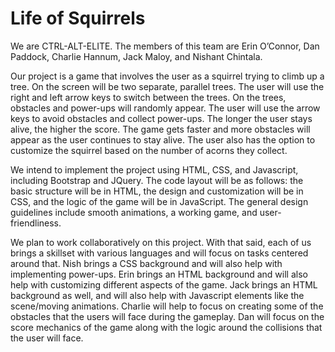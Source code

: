 # Life of Squirrels

We are CTRL-ALT-ELITE. The members of this team are Erin O’Connor, Dan Paddock, Charlie Hannum, Jack Maloy, and Nishant Chintala. 

Our project is a game that involves the user as a squirrel trying to climb up a tree. On the screen will be two separate, parallel trees. The user will use the right and left arrow keys to switch between the trees. On the trees, obstacles and power-ups will randomly appear. The user will use the arrow keys to avoid obstacles and collect power-ups. The longer the user stays alive, the higher the score. The game gets faster and more obstacles will appear as the user continues to stay alive. The user also has the option to customize the squirrel based on the number of acorns they collect.

We intend to implement the project using HTML, CSS, and Javascript, including Bootstrap and JQuery. The code layout will be as follows: the basic structure will be in HTML, the design and customization will be in CSS, and the logic of the game will be in JavaScript. The general design guidelines include smooth animations, a working game, and user-friendliness.

We plan to work collaboratively on this project. With that said, each of us brings a skillset with various languages and will focus on tasks centered around that. Nish brings a CSS background and will also help with implementing power-ups. Erin brings an HTML background and will also help with customizing different aspects of the game. Jack brings an HTML background as well, and will also help with Javascript elements like the scene/moving animations. Charlie will help to focus on creating some of the obstacles that the users will face during the gameplay. Dan will focus on the score mechanics of the game along with the logic around the collisions that the user will face.
